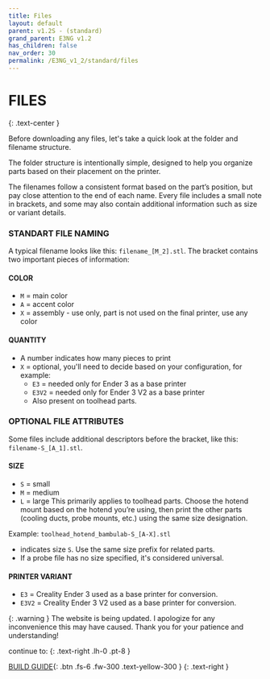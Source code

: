 ```yaml
---
title: Files
layout: default
parent: v1.2S - (standard)
grand_parent: E3NG v1.2
has_children: false
nav_order: 30
permalink: /E3NG_v1_2/standard/files
---
```

# FILES
{: .text-center }

Before downloading any files, let's take a quick look at the folder and filename structure.

The folder structure is intentionally simple, designed to help you organize parts based on their placement on the printer.

The filenames follow a consistent format based on the part’s position, but pay close attention to the end of each name. Every file includes a small note in brackets, and some may also contain additional information such as size or variant details.

### STANDART FILE NAMING
A typical filename looks like this: `filename_[M_2].stl`. The bracket contains two important pieces of information:

#### COLOR
 - `M` = main color
 - `A` = accent color
 - `X` = assembly - use only, part is not used on the final printer, use any color

#### QUANTITY
 - A number indicates how many pieces to print
 - `X` = optional, you'll need to decide based on your configuration, for example:
   - `E3` = needed only for Ender 3 as a base printer
   - `E3V2` = needed only for Ender 3 V2 as a base printer
   - Also present on toolhead parts.

### OPTIONAL FILE ATTRIBUTES
Some files include additional descriptors before the bracket, like this: `filename-S_[A_1].stl`.

#### SIZE
 - `S` = small
 - `M` = medium
 - `L` = large
   This primarily applies to toolhead parts. Choose the hotend mount based on the hotend you’re using, then print the other parts (cooling ducts, probe mounts, etc.) using the same size designation.

Example: `toolhead_hotend_bambulab-S_[A-X].stl`
  - indicates size `S`. Use the same size prefix for related parts.
  - If a probe file has no size specified, it's considered universal.

#### PRINTER VARIANT
 - `E3` = Creality Ender 3 used as a base printer for conversion.
 - `E3V2` = Creality Ender 3 V2 used as a base printer for conversion.



{: .warning }
The website is being updated. I apologize for any inconvenience this may have caused. Thank you for your patience and understanding!

continue to:
{: .text-right .lh-0 .pt-8 }

[BUILD GUIDE]{: .btn .fs-6 .fw-300 .text-yellow-300 }
{: .text-right }

[BUILD GUIDE]: https://rh3d.xyz/E3NG_v1_2/standard/build_guide
